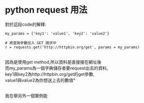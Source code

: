 # python  request 用法

對於這段code的解釋:
```
my_params = {'key1': 'value1', 'key2': 'value2'}

# 將查詢參數加入 GET 請求中
r = requests.get('http://httpbin.org/get', params = my_params)
```
<br/>
因為是使用get method,所以資料是直接接在網址後<br/>
而my_params為一個字典儲存者要request出去的資料,<br/>
key1與key2為http://httpbin.org/get的get參數,<br/>
value1與value2為你想送上去的數值°<br/><br/>

我在舉另外一個實例能


